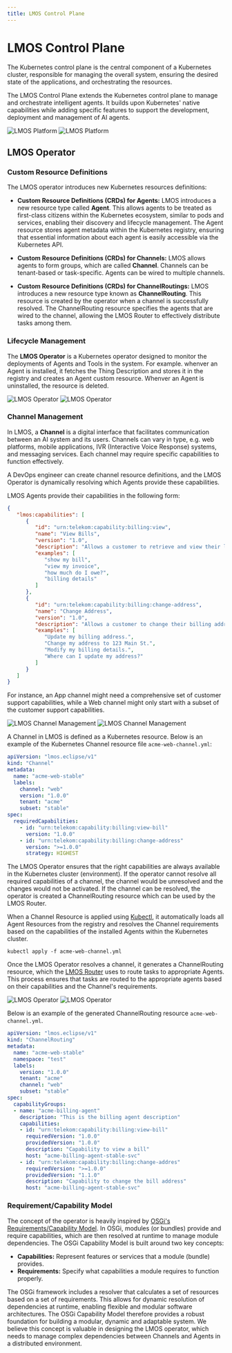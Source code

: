 ```yaml
---
title: LMOS Control Plane
---
```


# LMOS Control Plane

The Kubernetes control plane is the central component of a Kubernetes cluster, responsible for managing the overall system, ensuring the desired state of the applications, and orchestrating the resources. 

The LMOS Control Plane extends the Kubernetes control plane to manage and orchestrate intelligent agents. It builds upon Kubernetes' native capabilities while adding specific features to support the development, deployment and management of AI agents.

![LMOS Platform](/img/lmos_platform-light.png#light-mode-only)
![LMOS Platform](/img/lmos_platform-dark.png#dark-mode-only)

## LMOS Operator

### Custom Resource Definitions

The LMOS operator introduces new Kubernetes resources definitions:

* **Custom Resource Definitions (CRDs) for Agents:** LMOS introduces a new resource type called **Agent**. This allows agents to be treated as first-class citizens within the Kubernetes ecosystem, similar to pods and services, enabling their discovery and lifecycle management. The Agent resource stores agent metadata within the Kubernetes registry, ensuring that essential information about each agent is easily accessible via the Kubernetes API.

*  **Custom Resource Definitions (CRDs) for Channels:**  LMOS allows agents to form groups, which are called **Channel**. Channels can be tenant-based or task-specific. Agents can be wired to multiple channels.

*  **Custom Resource Definitions (CRDs) for ChannelRoutings:** LMOS introduces a new resource type known as **ChannelRouting**. This resource is created by the operator when a channel is successfully resolved. The ChannelRouting resource specifies the agents that are wired to the channel, allowing the LMOS Router to effectively distribute tasks among them. 

### Lifecycle Management

The **LMOS Operator** is a Kubernetes operator designed to monitor the deployments of Agents and Tools in the system. 
For example. whenver an Agent is installed, it fetches the Thing Description and stores it in the registry and creates an Agent custom resource. 
Whenver an Agent is uninstalled, the resource is deleted.

![LMOS Operator](/img/lmos_operator_discovery-light.png#light-mode-only)
![LMOS Operator](/img/lmos_operator_discovery-dark.png#dark-mode-only)


### Channel Management

In LMOS, a **Channel** is a digital interface that facilitates communication between an AI system and its users. Channels can vary in type, e.g. web platforms, mobile applications, IVR (Interactive Voice Response) systems, and messaging services. Each channel may require specific capabilities to function effectively.

A DevOps engineer can create channel resource definitions, and the LMOS Operator is dynamically resolving which Agents provide these capabilities.

LMOS Agents provide their capabilities in the following form:

```json
{ 
   "lmos:capabilities": [
      {
         "id": "urn:telekom:capability:billing:view",
         "name": "View Bills",
         "version": "1.0",
         "description": "Allows a customer to retrieve and view their latest bills.",
         "examples": [
            "show my bill",
            "view my invoice",
            "how much do I owe?",
            "billing details"
         ]
      },
      {
         "id": "urn:telekom:capability:billing:change-address",
         "name": "Change Address",
         "version": "1.0",
         "description": "Allows a customer to change their billing address.",
         "examples": [
            "Update my billing address.",
            "Change my address to 123 Main St.",
            "Modify my billing details.",
            "Where can I update my address?"
         ]
      }
   ]
}
```

For instance, an App channel might need a comprehensive set of customer support capabilities, while a Web channel might only start with a subset of the customer support capabilities. 

![LMOS Channel Management](/img/lmos_channel_management-light.png#light-mode-only)
![LMOS Channel Management](/img/lmos_channel_management-dark.png#dark-mode-only)

A Channel in LMOS is defined as a Kubernetes resource.
Below is an example of the Kubernetes Channel resource file `acme-web-channel.yml`:

```yaml
apiVersion: "lmos.eclipse/v1"
kind: "Channel"
metadata:
  name: "acme-web-stable"
  labels:
    channel: "web"
    version: "1.0.0"
    tenant: "acme"
    subset: "stable"
spec:
  requiredCapabilities:
    - id: "urn:telekom:capability:billing:view-bill"
      version: "1.0.0"
    - id: "urn:telekom:capability:billing:change-address"
      version: ">=1.0.0"
      strategy: HIGHEST
```

The LMOS Operator ensures that the right capabilities are always available in the Kubernetes cluster (environment). If the operator cannot resolve all required capabilities of a channel, the channel would be unresolved and the changes would not be activated. If the channel can be resolved, the operator is created a ChannelRouting resource which can be used by the LMOS Router.

When a Channel Resource is applied using [Kubectl](https://kubernetes.io/docs/reference/kubectl/generated/kubectl_apply/), it automatically loads all Agent Resources from the registry and resolves the Channel requirements based on the capabilities of the installed Agents within the Kubernetes cluster. 

``` 
kubectl apply -f acme-web-channel.yml
```

Once the LMOS Operator resolves a channel, it generates a ChannelRouting resource, which the [LMOS Router](/lmos/docs/lmos_platform/lmos_router) uses to route tasks to appropriate Agents. This process ensures that tasks are routed to the appropriate agents based on their capabilities and the Channel's requirements.

![LMOS Operator](/img/lmos_operator-light.png#light-mode-only)
![LMOS Operator](/img/lmos_operator-dark.png#dark-mode-only)


Below is an example of the generated ChannelRouting resource `acme-web-channel.yml`.

```yaml
apiVersion: "lmos.eclipse/v1"
kind: "ChannelRouting"
metadata:
  name: "acme-web-stable"
  namespace: "test"
  labels:
    version: "1.0.0"
    tenant: "acme"
    channel: "web"
    subset: "stable"
spec:
  capabilityGroups:
  - name: "acme-billing-agent"
    description: "This is the billing agent description"
    capabilities:
    - id: "urn:telekom:capability:billing:view-bill"
      requiredVersion: "1.0.0"
      providedVersion: "1.0.0"
      description: "Capability to view a bill"
      host: "acme-billing-agent-stable-svc"
    - id: "urn:telekom:capability:billing:change-addres"
      requiredVersion: ">=1.0.0"
      providedVersion: "1.1.0"
      description: "Capability to change the bill address"
      host: "acme-billing-agent-stable-svc"
```

### Requirement/Capability Model

The concept of the operator is heavily inspired by [OSGi's Requirements/Capability Model](https://blog.osgi.org/2015/12/using-requirements-and-capabilities.html). In OSGi, modules (or bundles) provide and require capabilities, which are then resolved at runtime to manage module dependencies. The OSGi Capability Model is built around two key concepts:

- **Capabilities:** Represent features or services that a module (bundle) provides.
- **Requirements:** Specify what capabilities a module requires to function properly.

The OSGi framework includes a resolver that calculates a set of resources based on a set of requirements. This allows for dynamic resolution of dependencies at runtime, enabling flexible and modular software architectures. The OSGi Capability Model therefore provides a robust foundation for building a modular, dynamic and adaptable system. We believe this concept is valuable in designing the LMOS operator, which needs to manage complex dependencies between Channels and Agents in a distributed environment.


